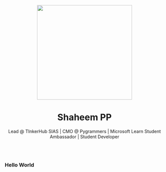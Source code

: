 <p align="center"><img height="300px" src="https://avatars.githubusercontent.com/u/46243023?s=400&u=42fa301250e2b080d0efc0f5dd8a43fc7a77b0b1&v=4"></p>
<h1 align="center">Shaheem PP</h1>
<p align="center">Lead @ TInkerHub SIAS | CMO @ Pygrammers | Microsoft Learn Student Ambassador | Student Developer</p>
<!--<p align="center"><a><img src="https://komarev.com/ghpvc/?username=the-codeholic&color=blueviolet"></a></p>-->

<br><br>
<!--
- 🔭 I’m currently working on Django
- 🌱 Beginner in Android App Development(Kotlin)
- 🤔 I'm looking for help with making this readme more beautiful
- 📫 How to reach me: https://linktr.ee/the.codeholic
<br>
<p align="center"><img align="center" stylr="margin:auto;" src="https://github-readme-stats.vercel.app/api?username=the-codeholic&theme=tokyonight&show_icons=true&hide_border=true&show_icons=true" alt="My Github Stats"></p>
<p align="center"><img src="https://github-readme-stats.vercel.app/api/top-langs/?username=the-codeholic&langs_count=10&theme=tokyonight"></p>
-->
<h3>Hello World</h3>
